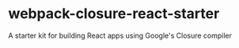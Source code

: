 # webpack-closure-react-starter
A starter kit for building React apps using Google's Closure compiler
